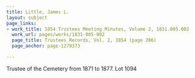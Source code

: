 ```yaml
---
title: Little, James L.
layout: subject
page_links:
- work_title: 1854 Trustees Meeting Minutes, Volume 2, 1831.005.002
  work_url: pages/works/1831-005-002
  page_title: Trustees Records, Vol. 2, 1854 (page 206)
  page_anchor: page-1279373

---
```

<p>Trustee of the Cemetery from 1871 to 1877. Lot 1094</p>